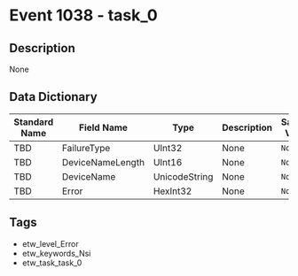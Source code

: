 # Event 1038 - task_0

## Description
None

## Data Dictionary
|Standard Name|Field Name|Type|Description|Sample Value|
|---|---|---|---|---|
|TBD|FailureType|UInt32|None|`None`|
|TBD|DeviceNameLength|UInt16|None|`None`|
|TBD|DeviceName|UnicodeString|None|`None`|
|TBD|Error|HexInt32|None|`None`|

## Tags
* etw_level_Error
* etw_keywords_Nsi
* etw_task_task_0